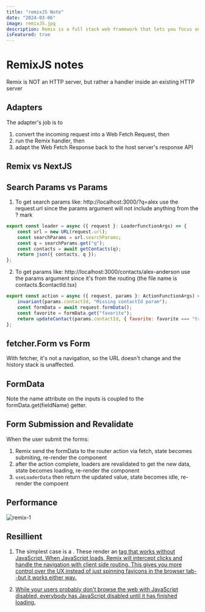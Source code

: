 ```yaml
---
title: "remixJS Note"
date: "2024-03-06"
image: remixJS.jpg
description: Remix is a full stack web framework that lets you focus on the user interface and work back through web standards to deliver a fast, slick, and resilient user experience. People are gonna love using your stuff.
isFeatured: true
---
```


# RemixJS notes
Remix is NOT an HTTP server, but rather a handler inside an existing HTTP server

## Adapters
The adapter's job is to 

1. convert the incoming request into a Web Fetch Request, then
2. run the Remix handler, then
3. adapt the Web Fetch Response back to the host server's response API

## Remix vs NextJS

## Search Params vs Params

1. To get search params like: http://localhost:3000/?q=alex use the request.url since the params argument will not include anything from the ? mark
```javascript
export const loader = async ({ request }: LoaderFunctionArgs) => {
    const url = new URL(request.url);
    const searchParams = url.searchParams;
    const q = searchParams.get("q");
    const contacts = await getContacts(q);
    return json({ contacts, q });
};
```

2. To get params like: http://localhost:3000/contacts/alex-anderson use the params argument since it's from the routing (the file name is contacts.$contactId.tsx)

```javascript
export const action = async ({ request, params }: ActionFunctionArgs) => {
    invariant(params.contactId, "Missing contactId param");
    const formData = await request.formData();
    const favorite = formData.get("favorite");
    return updateContact(params.contactId, { favorite: favorite === "true" });
};
```

## fetcher.Form vs Form

With fetcher, it's not a navigation, so the URL doesn't change and the history stack is unaffected.

## FormData

Note the name attribute on the inputs is coupled to the formData.get(fieldName) getter.

## Form Submission and Revalidate

When the user submit the forms:

1. Remix send the formData to the router action via fetch, state becomes submiting, re-render the component
2. after the action complete, loaders are revalidated to get the new data, state becomes loading, re-render the component
3. `useLoaderData` then return the updated value, state becomes idle, re-render the compoent

## Performance 

![remix-1](remix-2.png)
 
 ## Resillient

1. The simplest case is a <Link to="/account">. These render an <a href="/account"> tag that works without JavaScript. When JavaScript loads, Remix will intercept clicks and handle the navigation with client side routing. This gives you more control over the UX instead of just spinning favicons in the browser tab--but it works either way.

2. While your users probably don't browse the web with JavaScript disabled, everybody has JavaScript disabled until it has finished loading. 
